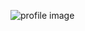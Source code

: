 ![profile image](https://avatars2.githubusercontent.com/u/40008289?s=400&u=438730a6eb58863c09467f9f8b5cb192d13788fd&v=4)
